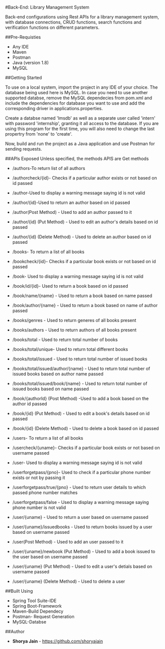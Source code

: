 #Back-End: Library Management System

Back-end configurations using Rest APIs for a library management system, with database connections, CRUD functions, search functions and verification functions on different parameters. 

##Pre-Requisties
* Any IDE 
* Maven
* Postman
* Java (version 1.8)
* MySQL

##Getting Started

To use on a local system, import the project in any IDE of your choice. The database being used here is MySQL. In case you need to use another supported databse, remove the MySQL dependecies from pom.xml and include the dependencies for database you want to use and add the corresponding driver in applications.properties.

Create a databse named 'lmsdb' as well as a separate user called 'intern' with password 'internship', granting it all access to the database. If you are using this program for the first time, you will also need to change the last propertry from 'none' to 'create'. 

Now, build and run the project as a Java application and use Postman for sending requests.

##APIs Exposed
Unless specified, the methods APIS are Get methods
* /authors-To return list of all authors
* /authorcheck/{id}- Checks if a particular author exists or not based on id passed 
* /author-Used to display a warning message saying id is not valid
* /author/{id}-Used to return an author based on id passed 
* /author(Post Method) - Used to add an author passed to it 
* /author/{id} (Put Method) - Used to edit an author's details based on id passed 
* /author/{id} (Delete Method) - Used to delete an author based on id passed

* /books- To return a list of all books
* /bookcheck/{id}- Checks if a particular book exists or not based on id passed
* /book- Used to display a warning message saying id is not valid
* /book/id/{id}- Used to return a book based on id passed
* /book/name/{name} - Used to return a book based on name passed
* /book/author/{name} - Used to return a book based on name of author passed
* /books/genres - Used to return generes of all books present
* /books/authors - Used to return authors of all books present
* /books/total - Used to return total number of books
* /books/total/unique- Used to return total different books
* /books/total/issued - Used to return total number of issued books
* /books/total/issued/author/{name} - Used to return total number of issued books based on author name passed
* /books/total/issued/book/{name} - Used to return total number of issued books based on name passed
* /book/{authorId} (Post Method) -Used to add a book based on the author id passed
* /book/{id} (Put Method) - Used to edit a book's details based on id passed
* /book/{id} (Delete Method) - Used to delete a book based on id passed

* /users- To return a list of all books
* /usercheck/{uname}- Checks if a particular book exists or not based on username passed
* /user- Used to display a warning message saying id is not valid
* /userforgetpass/{pno}- Used to check if a particular phone number exists or not by passing it
* /userforgetpass/true/{pno} - Used to return user details to which passed phone number matches
* /userforgetpass/false - Used to display a warning message saying phone number is not valid
* /user/{uname} - Used to return a user based on username passed
* /user/{uname}/issuedbooks - Used to return books issued by a user based on username passed
* /user(Post Method) - Used to add an user passed to it 
* /user/{uname}/newbook (Put Method) - Used to add a book issued to the user based on username passed 
* /user/{uname} (Put Method) - Used to edit a user's detials based on username passed
* /user/{uname} (Delete Method) - Used to delete a user

##Built Using
* Spring Tool Suite-IDE
* Spring Boot-Framework
* Maven-Build Dependecy
* Postman- Request Generation
* MySQL-Databse

##Author
* **Shorya Jain** - https://github.com/shoryajain 
